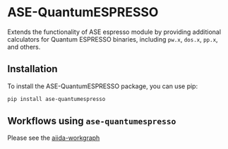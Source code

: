 # ASE-QuantumESPRESSO
Extends the functionality of ASE espresso module by providing additional calculators for Quantum ESPRESSO binaries, including `pw.x`, `dos.x`, `pp.x`, and others.

## Installation

To install the ASE-QuantumESPRESSO package, you can use pip:
```bash
pip install ase-quantumespresso
```


## Workflows using `ase-quantumespresso`

Please see the [aiida-workgraph](https://workgraph-collections.readthedocs.io/en/latest/ase/espresso/index.html)
